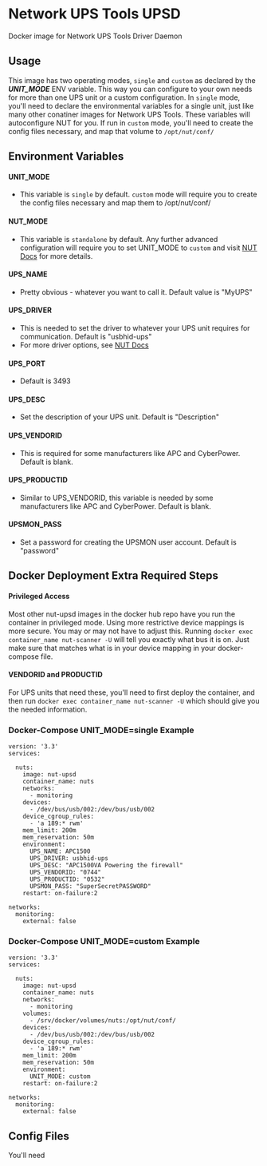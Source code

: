 # Network UPS Tools UPSD

Docker image for Network UPS Tools Driver Daemon

## Usage

This image has two operating modes, `single` and `custom` as declared by the ***UNIT_MODE*** ENV variable.
This way you can configure to your own needs for more than one UPS unit or a custom configuration.
In `single` mode, you'll need to declare the environmental variables for a single unit, just like many other
conatiner images for Network UPS Tools.  These variables will autoconfigure NUT for you.
If run in `custom` mode, you'll need to create the config files necessary, and map that volume to `/opt/nut/conf/`

## Environment Variables
#### UNIT_MODE
- This variable is `single` by default.
`custom` mode will require you to create the config files necessary and map them to /opt/nut/conf/

#### NUT_MODE
- This variable is `standalone` by default.  Any further advanced configuration will require you to 
set UNIT_MODE to `custom` and visit [NUT Docs](https://networkupstools.org/docs/man/nut.conf.html) for more details.

#### UPS_NAME
- Pretty obvious - whatever you want to call it.  Default value is "MyUPS"

#### UPS_DRIVER
- This is needed to set the driver to whatever your UPS unit requires for communication.
Default is "usbhid-ups"
- For more driver options, see [NUT Docs](https://github.com/networkupstools/nut/blob/master/data/driver.list.in)

#### UPS_PORT
- Default is 3493

#### UPS_DESC
- Set the description of your UPS unit.  Default is "Description"

#### UPS_VENDORID
- This is required for some manufacturers like APC and CyberPower.
Default is blank.

#### UPS_PRODUCTID
- Similar to UPS_VENDORID, this variable is needed by some manufacturers like APC and CyberPower.
Default is blank.

#### UPSMON_PASS
- Set a password for creating the UPSMON user account. 
Default is "password"

## Docker Deployment Extra Required Steps
#### Privileged Access
Most other nut-upsd images in the docker hub repo have you run the container in privileged mode.  Using more restrictive device mappings is more secure.
You may or may not have to adjust this.  Running `docker exec container_name nut-scanner -U` will tell you exactly what bus it is on.  Just make
sure that matches what is in your device mapping in your docker-compose file.

#### VENDORID and PRODUCTID
For UPS units that need these, you'll need to first deploy the container, and then run `docker exec container_name nut-scanner -U`
 which should give you the needed information.

### Docker-Compose UNIT_MODE=single Example

```console
version: '3.3'
services:
  
  nuts:
    image: nut-upsd
    container_name: nuts
    networks:
      - monitoring
    devices:
      - /dev/bus/usb/002:/dev/bus/usb/002
    device_cgroup_rules:
      - 'a 189:* rwm'
    mem_limit: 200m
    mem_reservation: 50m
    environment:
      UPS_NAME: APC1500
      UPS_DRIVER: usbhid-ups
      UPS_DESC: "APC1500VA Powering the firewall"
      UPS_VENDORID: "0744"
      UPS_PRODUCTID: "0532"
      UPSMON_PASS: "SuperSecretPASSWORD"
    restart: on-failure:2
    
networks:
  monitoring:
    external: false
```

### Docker-Compose UNIT_MODE=custom Example

```console
version: '3.3'
services:
  
  nuts:
    image: nut-upsd
    container_name: nuts
    networks:
      - monitoring
    volumes:
      - /srv/docker/volumes/nuts:/opt/nut/conf/
    devices:
      - /dev/bus/usb/002:/dev/bus/usb/002
    device_cgroup_rules:
      - 'a 189:* rwm'
    mem_limit: 200m
    mem_reservation: 50m
    environment:
      UNIT_MODE: custom
    restart: on-failure:2
    
networks:
  monitoring:
    external: false
```

## Config Files

You'll need
